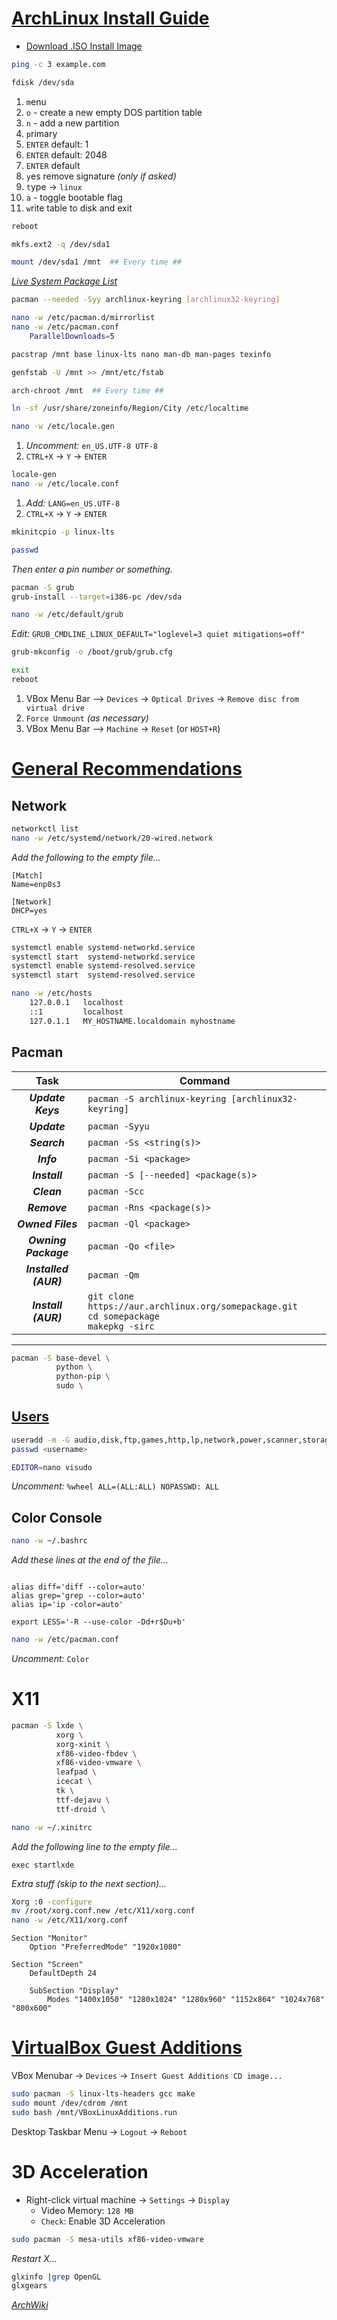 [ArchLinux Install Guide](https://wiki.archlinux.org/title/Installation_guide)
========================================

* [Download .ISO Install Image](https://geo.mirror.pkgbuild.com/iso/latest/archlinux-x86_64.iso)

```bash
ping -c 3 example.com
```

```bash
fdisk /dev/sda
```
1.  `m`enu
2.  `o` - create a new empty DOS partition table
3.  `n` - add a new partition
4.  `p`rimary
5.  `ENTER` default: 1
6.  `ENTER` default: 2048
7.  `ENTER` default
8.  `y`es remove signature _(only if asked)_
9.  `t`ype -> `linux`
10. `a` - toggle bootable flag
11. `w`rite table to disk and exit
```bash
reboot
```

```bash
mkfs.ext2 -q /dev/sda1
```

```bash
mount /dev/sda1 /mnt  ## Every time ##
```

[_Live System Package List_](https://geo.mirror.pkgbuild.com/iso/latest/arch/pkglist.x86_64.txt)

```bash
pacman --needed -Syy archlinux-keyring [archlinux32-keyring]
```

```bash
nano -w /etc/pacman.d/mirrorlist
nano -w /etc/pacman.conf
    ParallelDownloads=5
```

```bash
pacstrap /mnt base linux-lts nano man-db man-pages texinfo
```

```bash
genfstab -U /mnt >> /mnt/etc/fstab
```

```bash
arch-chroot /mnt  ## Every time ##
```

```bash
ln -sf /usr/share/zoneinfo/Region/City /etc/localtime
```

```bash
nano -w /etc/locale.gen
```
1. _Uncomment:_ `en_US.UTF-8 UTF-8`
2. `CTRL+X` -> `Y` -> `ENTER`

```bash
locale-gen
nano -w /etc/locale.conf
```
1. _Add:_ `LANG=en_US.UTF-8`
2. `CTRL+X` -> `Y` -> `ENTER`

```bash
mkinitcpio -p linux-lts
```

```bash
passwd
```
_Then enter a pin number or something._

```bash
pacman -S grub
grub-install --target=i386-pc /dev/sda

nano -w /etc/default/grub
```
_Edit:_ `GRUB_CMDLINE_LINUX_DEFAULT="loglevel=3 quiet mitigations=off"`

```bash
grub-mkconfig -o /boot/grub/grub.cfg

exit
reboot
```
1. VBox Menu Bar --> `Devices` -> `Optical Drives` -> `Remove disc from virtual drive`
2. `Force Unmount` _(as necessary)_
3. VBox Menu Bar --> `Machine` -> `Reset` (or `HOST+R`)


[General Recommendations](https://wiki.archlinux.org/title/General_recommendations)
========================================

Network
----------------------------------------

```bash
networkctl list
nano -w /etc/systemd/network/20-wired.network
```
_Add the following to the empty file..._
```
[Match]
Name=enp0s3

[Network]
DHCP=yes
```
`CTRL+X` -> `Y` -> `ENTER`

```bash
systemctl enable systemd-networkd.service
systemctl start  systemd-networkd.service
systemctl enable systemd-resolved.service
systemctl start  systemd-resolved.service
```

```bash
nano -w /etc/hosts
    127.0.0.1   localhost
    ::1	        localhost
    127.0.1.1   MY_HOSTNAME.localdomain myhostname
```


Pacman
----------------------------------------

Task                  | Command
:--------------------:|---------------------------------
___Update Keys___     | `pacman -S archlinux-keyring [archlinux32-keyring]`
___Update___          | `pacman -Syyu`
___Search___          | `pacman -Ss <string(s)>`
___Info___            | `pacman -Si <package>`
___Install___         | `pacman -S [--needed] <package(s)>`
___Clean___           | `pacman -Scc`
___Remove___          | `pacman -Rns <package(s)>`
___Owned Files___     | `pacman -Ql <package>`
___Owning Package___  | `pacman -Qo <file>`
___Installed (AUR)___ | `pacman -Qm`
___Install (AUR)___   | `git clone https://aur.archlinux.org/somepackage.git`<br />`cd somepackage`<br />`makepkg -sirc`

---
```bash
pacman -S base-devel \
          python \
          python-pip \
          sudo \
```


[Users](https://wiki.archlinux.org/title/User:Gen2ly/Users_and_groups#Group_listings)
----------------------------------------

```bash
useradd -m -G audio,disk,ftp,games,http,lp,network,power,scanner,storage,sys,users,uucp,video,wheel <username>
passwd <username>

EDITOR=nano visudo
```
_Uncomment:_ `%wheel ALL=(ALL:ALL) NOPASSWD: ALL`


Color Console
----------------------------------------
```bash
nano -w ~/.bashrc
```
_Add these lines at the end of the file..._
```

alias diff='diff --color=auto'
alias grep='grep --color=auto'
alias ip='ip -color=auto'

export LESS='-R --use-color -Dd+r$Du+b'
```

```bash
nano -w /etc/pacman.conf
```
_Uncomment:_ `Color`


X11
========================================

```bash
pacman -S lxde \
          xorg \
          xorg-xinit \
          xf86-video-fbdev \
          xf86-video-vmware \
          leafpad \
          icecat \
          tk \
          ttf-dejavu \
          ttf-droid \
```

```bash
nano -w ~/.xinitrc
```
_Add the following line to the empty file..._
```
exec startlxde
```

_Extra stuff (skip to the next section)..._
```bash
Xorg :0 -configure
mv /root/xorg.conf.new /etc/X11/xorg.conf
nano -w /etc/X11/xorg.conf
```
```
Section "Monitor"
    Option "PreferredMode" "1920x1080"

Section "Screen"
    DefaultDepth 24

    SubSection "Display"
        Modes "1400x1050" "1280x1024" "1280x960" "1152x864" "1024x768" "800x600"
```


[VirtualBox Guest Additions](https://wiki.archlinux.org/title/VirtualBox/Install_Arch_Linux_as_a_guest)
========================================

VBox Menubar -> `Devices` -> `Insert Guest Additions CD image...`
```bash
sudo pacman -S linux-lts-headers gcc make
sudo mount /dev/cdrom /mnt
sudo bash /mnt/VBoxLinuxAdditions.run
```
Desktop Taskbar Menu -> `Logout` -> `Reboot`


3D Acceleration
========================================
* Right-click virtual machine -> `Settings` -> `Display`
    - Video Memory: `128 MB`
    - `Check`: Enable 3D Acceleration
```bash
sudo pacman -S mesa-utils xf86-video-vmware
```
_Restart X..._
```bash
glxinfo |grep OpenGL
glxgears
```


[_ArchWiki_](https://wiki.archlinux.org/)

